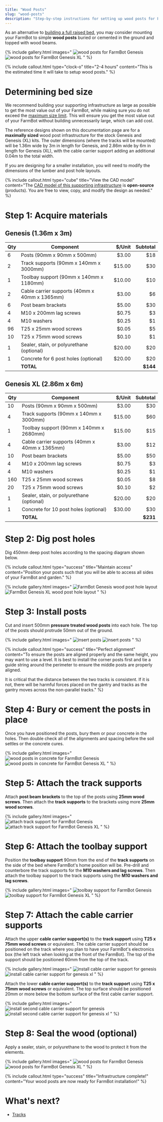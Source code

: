 ```yaml
---
title: "Wood Posts"
slug: "wood-posts"
description: "Step-by-step instructions for setting up wood posts for FarmBot Genesis or Genesis XL"
---
```


As an alternative to [building a full raised bed](raised-bed.md), you may consider mounting your FarmBot to simple **wood posts** buried or cemented in the ground and topped with wood beams.

{% include gallery.html images="
![wood posts for FarmBot Genesis](_images/wood_posts.png)
![wood posts for FarmBot Genesis XL](_images/wood_posts_xl.png)
" %}

{%
include callout.html
type="clock-o"
title="2-4 hours"
content="This is the estimated time it will take to setup wood posts."
%}

# Determining bed size

We recommend building your supporting infrastructure as large as possible to get the most value out of your FarmBot, while making sure you do not exceed the [maximum size limit](../supporting-infrastructure.md#maximum-size). This will ensure you get the most value out of your FarmBot without building unnecessarily large, which can add cost.

The reference designs shown on this documentation page are for a **maximally sized** wood post infrastructure for the stock Genesis and Genesis (XL) kits. The outer dimensions (where the tracks will be mounted) will be 1.36m wide by 3m in length for Genesis, and 2.86m wide by 6m in length for Genesis (XL), with the cable carrier support adding an additional 0.04m to the total width.

If you are designing for a smaller installation, you will need to modify the dimensions of the lumber and post hole layouts.

{%
include callout.html
type="cube"
title="View the CAD model"
content="The [CAD model of this supporting infrastructure](https://cad.onshape.com/documents/073bdf5dd4d58b5100ca194d/v/797df78c9da2ef7e23a1a23b/e/bc6c881b87412ac1872d62b2?configuration=List_NCIWUPW54UcW8w%3DConcrete&renderMode=0&uiState=65694073d4c3ca435daa74f8) is **open-source** (products). You are free to view, copy, and modify the design as needed."
%}

# Step 1: Acquire materials

## Genesis (1.36m x 3m)

|Qty|Component                                     |$/Unit |Subtotal|
|---|----------------------------------------------|------:|-------:|
|6  |Posts (90mm x 90mm x 500mm)                   |$3.00  |$18
|2  |Track supports (90mm x 140mm x 3000mm)        |$15.00 |$30
|1  |Toolbay support (90mm x 140mm x 1180mm)       |$10.00 |$10
|2  |Cable carrier supports (40mm x 40mm x 1365mm) |$3.00  |$6
|6  |Post beam brackets                            |$5.00  |$30
|4  |M10 x 200mm lag screws                        |$0.75  |$3
|4  |M10 washers                                   |$0.25  |$1
|96 |T25 x 25mm wood screws                        |$0.05  |$5
|10 |T25 x 75mm wood screws                        |$0.10  |$1
|1  |Sealer, stain, or polyurethane (optional)     |$20.00 |$20
|1  |Concrete for 6 post holes (optional)          |$20.00 |$20
|   |**TOTAL**                                     |       |**$144**

## Genesis XL (2.86m x 6m)

|Qty|Component                                     |$/Unit |Subtotal|
|---|----------------------------------------------|------:|-------:|
|10 |Posts (90mm x 90mm x 500mm)                   |$3.00  |$30
|4  |Track supports (90mm x 140mm x 3000mm)        |$15.00 |$60
|1  |Toolbay support (90mm x 140mm x 2680mm)       |$15.00 |$15
|4  |Cable carrier supports (40mm x 40mm x 1365mm) |$3.00  |$12
|10 |Post beam brackets                            |$5.00  |$50
|4  |M10 x 200mm lag screws                        |$0.75  |$3
|4  |M10 washers                                   |$0.25  |$1
|160|T25 x 25mm wood screws                        |$0.05  |$8
|20 |T25 x 75mm wood screws                        |$0.10  |$2
|1  |Sealer, stain, or polyurethane (optional)     |$20.00 |$20
|1  |Concrete for 10 post holes (optional)         |$30.00 |$30
|   |**TOTAL**                                     |       |**$231**

# Step 2: Dig post holes

Dig 450mm deep post holes according to the spacing diagram shown below.

{%
include callout.html
type="success"
title="Maintain access"
content="Position your posts such that you will be able to access all sides of your FarmBot and garden."
%}

{% include gallery.html images="
![FarmBot Genesis wood post hole layout](_images/wood_posts_diagram_genesis.png)
![FarmBot Genesis XL wood post hole layout](_images/wood_posts_diagram_genesis_xl.png)
" %}

# Step 3: Install posts

Cut and insert 500mm **pressure treated wood posts** into each hole. The top of the posts should protrude 50mm out of the ground.

{% include gallery.html images="
![insert posts](_images/wood_posts_insert_posts_genesis.png)
![insert posts](_images/wood_posts_insert_posts_genesis_xl.png)
" %}

{%
include callout.html
type="success"
title="Perfect alignment"
content="To ensure the posts are aligned properly and the same height, you may want to use a level. It is best to install the corner posts first and tie a guide string around the perimeter to ensure the middle posts are properly aligned.

It is critical that the distance between the two tracks is consistent. If it is not, there will be harmful forces placed on the gantry and tracks as the gantry moves across the non-parallel tracks."
%}

# Step 4: Bury or cement the posts in place

Once you have positioned the posts, bury them or pour concrete in the holes. Then double check all of the alignments and spacing before the soil settles or the concrete cures.

{% include gallery.html images="
![wood posts in concrete for FarmBot Genesis](_images/wood_posts_in_concrete_genesis.png)
![wood posts in concrete for FarmBot Genesis XL](_images/wood_posts_in_concrete_genesis_xl.png)
" %}

# Step 5: Attach the track supports

Attach **post beam brackets** to the top of the posts using **25mm wood screws**. Then attach the **track supports** to the brackets using more **25mm wood screws**.

{% include gallery.html images="
![attach track support for FarmBot Genesis](_images/wood_posts_attach_track_supports_genesis.png)
![attach track support for FarmBot Genesis XL](_images/wood_posts_attach_track_supports_genesis_xl.png)
" %}

# Step 6: Attach the toolbay support

Position the **toolbay support** 90mm from the end of the **track supports** on the side of the bed where FarmBot's home position will be. Pre-drill and counterbore the track supports for the **M10 washers and lag screws**. Then attach the toolbay support to the track supports using the **M10 washers and lag screws**.

{% include gallery.html images="
![toolbay support for FarmBot Genesis](_images/wood_posts_toolbay_support_genesis.png)
![toolbay support for FarmBot Genesis XL](_images/wood_posts_toolbay_support_genesis_xl.png)
" %}

# Step 7: Attach the cable carrier supports

Attach the upper **cable carrier support(s)** to the **track support** using **T25 x 75mm wood screws** or equivalent. The cable carrier support should be positioned on the track where you plan to have your FarmBot's electronics box (the left track when looking at the front of the FarmBot). The top of the support should be positioned 60mm from the top of the track.

{% include gallery.html images="
![install cable carrier support for genesis](_images/wood_posts_install_cable_carrier_support.png)
![install cable carrier support for genesis xl](_images/wood_posts_install_cable_carrier_support_xl.png)
" %}

Attach the lower **cable carrier support(s)** to the **track support** using **T25 x 75mm wood screws** or equivalent. The top surface should be positioned 20mm or more below the bottom surface of the first cable carrier support.

{% include gallery.html images="
![install second cable carrier support for genesis](_images/wood_posts_install_second_cable_carrier_support.png)
![install second cable carrier support for genesis xl](_images/wood_posts_install_second_cable_carrier_support_xl.png)
" %}

# Step 8: Seal the wood (optional)

Apply a sealer, stain, or polyurethane to the wood to protect it from the elements.

{% include gallery.html images="
![wood posts for FarmBot Genesis](_images/wood_posts_genesis.png)
![wood posts for FarmBot Genesis XL](_images/wood_posts_genesis_xl.png)
" %}

{%
include callout.html
type="success"
title="Infrastructure complete!"
content="Your wood posts are now ready for FarmBot installation!"
%}


# What's next?

 * [Tracks](../tracks.md)
